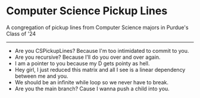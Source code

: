 # Computer Science Pickup Lines
A congregation of pickup lines from Computer Science majors in Purdue's Class of '24

-----

- Are you CSPickupLines? Because I'm too intimidated to commit to you.
- Are you recursive? Because I’ll do you over and over again.
- I am a pointer to you because my D gets pointy as hell.
- Hey girl, I just reduced this matrix and all I see is a linear dependency between me and you.
- We should be an infinite while loop so we never have to break.
- Are you the main branch? Cause I wanna push a child into you.
